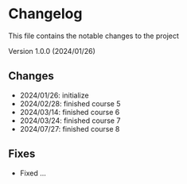 # Changelog

This file contains the notable changes to the project

Version 1.0.0 (2024/01/26)

## Changes

- 2024/01/26: initialize
- 2024/02/28: finished course 5
- 2024/03/14: finished course 6
- 2024/03/24: finished course 7
- 2024/07/27: finished course 8

## Fixes

- Fixed ...
